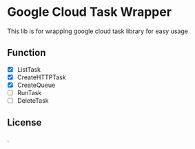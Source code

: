 # Google Cloud Task Wrapper

This lib is for wrapping google cloud task library for easy usage

## Function  

- [x] ListTask
- [x] CreateHTTPTask
- [x] CreateQueue
- [ ] RunTask
- [ ] DeleteTask

## License  

.
